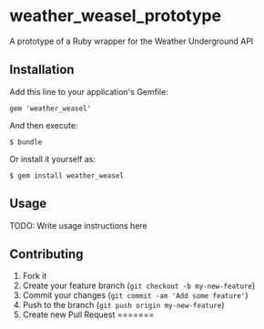 # weather_weasel_prototype

A prototype of a Ruby wrapper for the Weather Underground API

## Installation

Add this line to your application's Gemfile:

    gem 'weather_weasel'

And then execute:

    $ bundle

Or install it yourself as:

    $ gem install weather_weasel

## Usage

TODO: Write usage instructions here

## Contributing

1. Fork it
2. Create your feature branch (`git checkout -b my-new-feature`)
3. Commit your changes (`git commit -am 'Add some feature'`)
4. Push to the branch (`git push origin my-new-feature`)
5. Create new Pull Request
=======